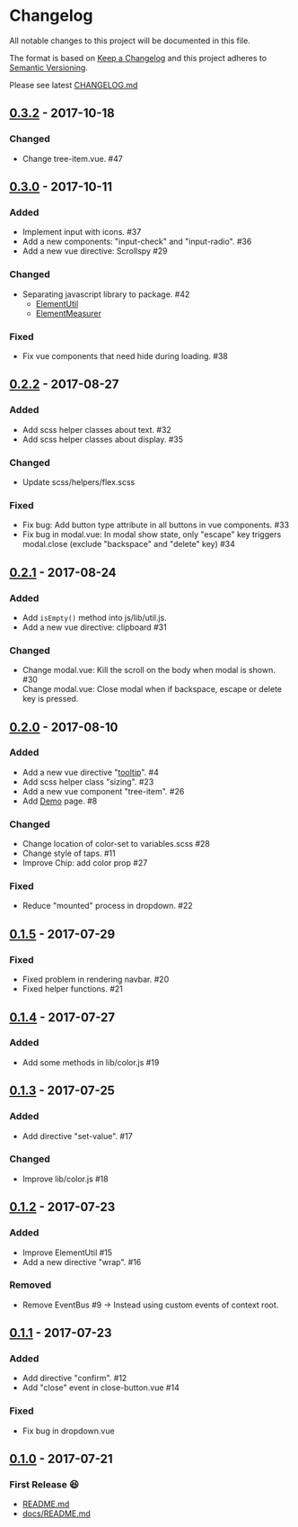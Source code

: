 # Changelog

All notable changes to this project will be documented in this file.

The format is based on [Keep a Changelog](http://keepachangelog.com/en/1.0.0/)
and this project adheres to [Semantic Versioning](http://semver.org/spec/v2.0.0.html).

Please see latest [CHANGELOG.md](https://github.com/archco/moss-ui/blob/master/CHANGELOG.md)

## [0.3.2][] - 2017-10-18

### Changed

- Change tree-item.vue. #47

## [0.3.0][] - 2017-10-11

### Added

- Implement input with icons. #37
- Add a new components: "input-check" and "input-radio". #36
- Add a new vue directive: Scrollspy #29

### Changed

- Separating javascript library to package. #42
  - [ElementUtil](https://github.com/archco/element-util)
  - [ElementMeasurer](https://github.com/archco/element-measurer)

### Fixed

- Fix vue components that need hide during loading. #38

## [0.2.2][] - 2017-08-27

### Added

- Add scss helper classes about text. #32
- Add scss helper classes about display. #35

### Changed

- Update scss/helpers/flex.scss

### Fixed

- Fix bug: Add button type attribute in all buttons in vue components. #33
- Fix bug in modal.vue: In modal show state, only "escape" key triggers modal.close (exclude "backspace" and "delete" key) #34

## [0.2.1][] - 2017-08-24

### Added

- Add `isEmpty()` method into js/lib/util.js.
- Add a new vue directive: clipboard #31

### Changed

- Change modal.vue: Kill the scroll on the body when modal is shown. #30
- Change modal.vue: Close modal when if backspace, escape or delete key is pressed.

## [0.2.0][] - 2017-08-10

### Added

- Add a new vue directive "[tooltip](https://github.com/archco/moss-ui/blob/master/docs/directives.md#tooltip)". #4
- Add scss helper class "sizing". #23
- Add a new vue component "tree-item". #26
- Add [Demo](https://archco.github.io/moss-ui/) page. #8

### Changed

- Change location of color-set to variables.scss #28
- Change style of taps. #11
- Improve Chip: add color prop #27

### Fixed

- Reduce "mounted" process in dropdown. #22

## [0.1.5][] - 2017-07-29

### Fixed

- Fixed problem in rendering navbar. #20
- Fixed helper functions. #21

## [0.1.4][] - 2017-07-27

### Added

- Add some methods in lib/color.js #19

## [0.1.3][] - 2017-07-25

### Added

- Add directive "set-value". #17

### Changed

- Improve lib/color.js #18

## [0.1.2][] - 2017-07-23

### Added

- Improve ElementUtil #15
- Add a new directive "wrap". #16

### Removed

- Remove EventBus #9 -> Instead using custom events of context root.

## [0.1.1][] - 2017-07-23

### Added

- Add directive "confirm". #12
- Add "close" event in close-button.vue #14

### Fixed

- Fix bug in dropdown.vue

## [0.1.0][] - 2017-07-21

### First Release 😆

- [README.md](README.md)
- [docs/README.md](docs/README.md)

[0.3.2]: https://github.com/archco/moss-ui/compare/v0.3.0...v0.3.2
[0.3.0]: https://github.com/archco/moss-ui/compare/v0.2.2...v0.3.0
[0.2.2]: https://github.com/archco/moss-ui/compare/v0.2.1...v0.2.2
[0.2.1]: https://github.com/archco/moss-ui/compare/v0.2.0...v0.2.1
[0.2.0]: https://github.com/archco/moss-ui/compare/v0.1.5...v0.2.0
[0.1.5]: https://github.com/archco/moss-ui/compare/v0.1.4...v0.1.5
[0.1.4]: https://github.com/archco/moss-ui/compare/v0.1.3...v0.1.4
[0.1.3]: https://github.com/archco/moss-ui/compare/v0.1.2...v0.1.3
[0.1.2]: https://github.com/archco/moss-ui/compare/v0.1.1...v0.1.2
[0.1.1]: https://github.com/archco/moss-ui/compare/v0.1.0...v0.1.1
[0.1.0]: https://github.com/archco/moss-ui/compare/fec6b36...v0.1.0
